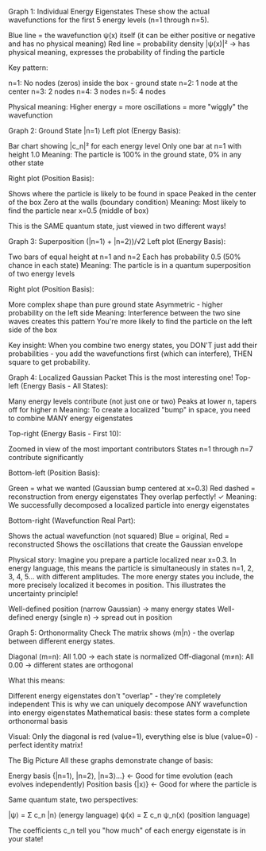 Graph 1: Individual Energy Eigenstates
These show the actual wavefunctions for the first 5 energy levels (n=1 through n=5).

Blue line = the wavefunction ψ(x) itself (it can be either positive or negative and has no physical meaning)
Red line = probability density |ψ(x)|² -> has physical meaning, expresses the probability of finding the particle

Key pattern:

n=1: No nodes (zeros) inside the box - ground state
n=2: 1 node at the center
n=3: 2 nodes
n=4: 3 nodes
n=5: 4 nodes

Physical meaning: Higher energy = more oscillations = more "wiggly" the wavefunction

Graph 2: Ground State |n=1⟩
Left plot (Energy Basis):

Bar chart showing |c_n|² for each energy level
Only one bar at n=1 with height 1.0
Meaning: The particle is 100% in the ground state, 0% in any other state

Right plot (Position Basis):

Shows where the particle is likely to be found in space
Peaked in the center of the box
Zero at the walls (boundary condition)
Meaning: Most likely to find the particle near x=0.5 (middle of box)

This is the SAME quantum state, just viewed in two different ways!

Graph 3: Superposition (|n=1⟩ + |n=2⟩)/√2
Left plot (Energy Basis):

Two bars of equal height at n=1 and n=2
Each has probability 0.5 (50% chance in each state)
Meaning: The particle is in a quantum superposition of two energy levels

Right plot (Position Basis):

More complex shape than pure ground state
Asymmetric - higher probability on the left side
Meaning: Interference between the two sine waves creates this pattern
You're more likely to find the particle on the left side of the box

Key insight: When you combine two energy states, you DON'T just add their probabilities - you add the wavefunctions first (which can interfere), THEN square to get probability.

Graph 4: Localized Gaussian Packet
This is the most interesting one!
Top-left (Energy Basis - All States):

Many energy levels contribute (not just one or two)
Peaks at lower n, tapers off for higher n
Meaning: To create a localized "bump" in space, you need to combine MANY energy eigenstates

Top-right (Energy Basis - First 10):

Zoomed in view of the most important contributors
States n=1 through n=7 contribute significantly

Bottom-left (Position Basis):

Green = what we wanted (Gaussian bump centered at x=0.3)
Red dashed = reconstruction from energy eigenstates
They overlap perfectly! ✓
Meaning: We successfully decomposed a localized particle into energy eigenstates

Bottom-right (Wavefunction Real Part):

Shows the actual wavefunction (not squared)
Blue = original, Red = reconstructed
Shows the oscillations that create the Gaussian envelope

Physical story:
Imagine you prepare a particle localized near x=0.3. In energy language, this means the particle is simultaneously in states n=1, 2, 3, 4, 5... with different amplitudes. The more energy states you include, the more precisely localized it becomes in position.
This illustrates the uncertainty principle!

Well-defined position (narrow Gaussian) → many energy states
Well-defined energy (single n) → spread out in position


Graph 5: Orthonormality Check
The matrix shows ⟨m|n⟩ - the overlap between different energy states.

Diagonal (m=n): All 1.00 → each state is normalized
Off-diagonal (m≠n): All 0.00 → different states are orthogonal

What this means:

Different energy eigenstates don't "overlap" - they're completely independent
This is why we can uniquely decompose ANY wavefunction into energy eigenstates
Mathematical basis: these states form a complete orthonormal basis

Visual: Only the diagonal is red (value=1), everything else is blue (value=0) - perfect identity matrix!

The Big Picture
All these graphs demonstrate change of basis:

Energy basis {|n=1⟩, |n=2⟩, |n=3⟩...} ← Good for time evolution (each evolves independently)
Position basis {|x⟩} ← Good for where the particle is

Same quantum state, two perspectives:

|ψ⟩ = Σ c_n |n⟩  (energy language)
ψ(x) = Σ c_n ψ_n(x)  (position language)

The coefficients c_n tell you "how much" of each energy eigenstate is in your state!